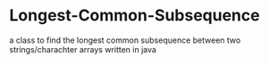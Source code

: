 # Longest-Common-Subsequence
a class to find the longest common subsequence between two strings/charachter arrays written in java
